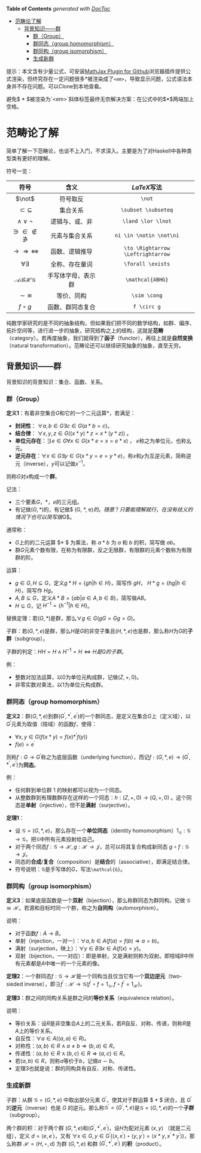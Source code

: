 <!-- START doctoc generated TOC please keep comment here to allow auto update -->
<!-- DON'T EDIT THIS SECTION, INSTEAD RE-RUN doctoc TO UPDATE -->
**Table of Contents**  *generated with [DocToc](https://github.com/thlorenz/doctoc)*

- [范畴论了解](#%E8%8C%83%E7%95%B4%E8%AE%BA%E4%BA%86%E8%A7%A3)
  - [背景知识——群](#%E8%83%8C%E6%99%AF%E7%9F%A5%E8%AF%86%E7%BE%A4)
    - [群（Group）](#%E7%BE%A4group)
    - [群同态（group homomorphism）](#%E7%BE%A4%E5%90%8C%E6%80%81group-homomorphism)
    - [群同构（group isomorphism）](#%E7%BE%A4%E5%90%8C%E6%9E%84group-isomorphism)
    - [生成新群](#%E7%94%9F%E6%88%90%E6%96%B0%E7%BE%A4)

<!-- END doctoc generated TOC please keep comment here to allow auto update -->

提示：本文含有少量公式，可安装[MathJax Plugin for Github](https://github.com/orsharir/github-mathjax)浏览器插件提供公式渲染，但终究存在一定问题很多$*$被渲染成了`<em>`，导致显示问题，公式语法本身并不存在问题。可以Clone到本地查看。

避免$ * $被渲染为`<em>`斜体标签最终无奈解决方案：在公式中的$*$两端加上空格。

# 范畴论了解

简单了解一下范畴论，也谈不上入门，不求深入。主要是为了对Haskell中各种类型类有更好的理解。

符号一览：

|符号|含义|$LaTeX$写法|
|:-:|:-:|:-:|
|$\not$|符号取反|`\not`|
|$\subset \subseteq$|集合关系|`\subset \subseteq`|
|$\land \lor \lnot$|逻辑与、或、非|`\land \lor \lnot`|
|$\ni \in \notin \not\ni$|元素与集合关系|`ni \in \notin \not\ni`|
|$\to \Rightarrow \Leftrightarrow$|函数、逻辑推导|`\to \Rightarrow \Leftrightarrow`|
|$\forall \exists$|全称、存在量词|`\forall \exists`|
|$\mathcal{ABHG}$|手写体字母，表示群|`\mathcal{ABHG}`|
|$\sim \cong$|等价、同构|`\sim \cong`|
|$f\circ g$|函数、群同态复合|`f \circ g`|


纯数学家研究的是不同的抽象结构，但如果我们把不同的数学结构，如群、偏序、拓扑空间等，进行进一步的抽象，研究结构之上的结构，这就是**范畴**（category）。若再度抽象，我们就得到了**函子**（functor），再往上就是**自然变换**（natural transformation）。范畴论还可以继续研究抽象的抽象，直至无穷。

## 背景知识——群

背景知识的背景知识：集合、函数、关系。

### 群（Group）

**定义1**：有着非空集合$G$和它的一个二元运算$*$，若满足：
- **封闭性**： $\forall a,b\in G \exists c \in G(a * b = c)$。
- **结合律**： $\forall x,y,z \in G((x * y) * z = x * (y * z))$ 。
- **单位元存在**：$\exists e \in G \forall x \in G(x * e = x = e * x)$ ， $e$称之为单位元，也称幺元。
- **逆元存在**：$\forall x \in G \exists y\in G(x * y = e = y * e)$，称$x$和$y$为互逆元素，简称逆元（inverse），$y$可以记做$x^{-1}$。

则称$G$对$x$构成一个**群**。

记法：
- 三个要素$G$，$*$，$e$的三元组。
- 有记做$(G, *)$的，有记做$ (G, *, e)$的。随意？只要能理解就行，在没有歧义的情况下也可以简写做$G$。

通常称：
- $G$上的的二元运算 $* $ 为乘法，称 $a*b$ 为 $a$ 和 $b$ 的积，简写做 $ab$。
- 群$G$元素个数有限，在称为有限群，反之无限群，有限群的元素个数称为有限群的阶。

运算：
- $g\in G, H \subseteq G$，定义$g* H = \left\{gh|h\in H\right\}$，简写作 $gH$， $H*g = \left\{hg|h\in H\right\}$，简写作 $Hg$。
- $A,B \subseteq G$，定义$A*B = \left\{ab|a\in A, b\in B\right\}$，简写做$AB$。
- $H\subseteq G$，记 $H^{-1} = \left\{h^{-1}|h\in H\right\}$。

替换定理：若$(G, *)$是群，那么$\forall g \in G(gG = Gg = G)$。

子群：若$(G, *, e)$是群，那么$H$是$G$的非空子集且$(H, *, e)$也是群，那么称$H$为$G$的**子群**（subgroup）。

子群的判定：$HH=H\land H^{-1}=H \Leftrightarrow H是G的子群$。

例：
- 整数对加法运算，以$0$为单位元构成群，记做$(Z,+,0)$。
- 非零实数对乘法，以$1$为单位元构成群。

### 群同态（group homomorphism）

**定义2**：群$(G, *, e)$到群$(G^{'}, *^{'}, e^{'})$的一个群同态，是定义在集合$G$上（定义域），以$G^{'}$元素为取值（陪域）的函数$f$，使得：
- $\forall x,y \in G(f(x*y) = f(x) *^{'} f(y))$
- $f(e) = e^{'}$

则称$f : G\to G^{'}$称之为底层函数（underlying function），而记$f:(G,*,e)\to (G^{'}, *^{'}, e^{'})$为**同态**。

例：
- 任何群到单位群 $1$ 的映射都可以视为一个同态。
- 从整数群到有理数群存在这样的一个同态：$h:(Z,+,0) \to (Q,+,0)$ 。这个同态是**单射**（injective），但不是**满射**（surjective）。

**定理1**：
- 设 $\mathcal{G} = (G, *, e)$，那么存在一个**单位同态**（identity homomorphism）$1_{\mathcal{G}}:\mathcal{G}\to\mathcal{G}$，把$\mathcal{G}$中所有元素投射给自己。
- 对于两个同态$f:\mathcal{G}\to\mathcal{H},g:\mathcal{H}\to\mathcal{J}$，总可以将其复合构成新同态 $g\circ f:\mathcal{G}\to\mathcal{J}$。
- 同态的**合成**/**复合**（composition）是**结合**的（associative），即满足结合律。
- 符号说明：$\mathcal{G}$是手写体的$G$，写法`\mathcal{G}`。

### 群同构（group isomorphism）

**定义3**：如果底层函数是一个**双射**（bijection），那么称群同态为群同构，记做 $\mathcal{G}\cong \mathcal{H}$。若源和目标时同一个群，称之为**自同构**（automorphism）。

说明：
- 对于函数$f:A\to B$。
- 单射（injection，一对一）：$\forall a,b\in A(f(a) = f(b)\Rightarrow a = b)$。
- 满射（surjection，映上）：$\forall y\in B \exists x\in A(f(x) = y)$。
- 双射（bijection，一一对应）：即是单射，又是满射则称为双射。即陪域$B$中所有元素都是$A$中唯一的一个元素的像。

**定理2**：一个群同态$f:\mathcal{G}\to \mathcal{H}$是一个同构当且仅当它有一个**双边逆元**（two-sieded inverse），即$\exists f^{'}:\mathcal{H}\to \mathcal{G}(f^{'}\circ f = 1_{\mathcal{G}},f\circ f^{'}=1_{\mathcal{H}})$。

**定理3**：群之间的同构关系是群之间的**等价关系**（equivalence relation）。

说明：
- 等价关系：设$R$是非空集合$A$上的二元关系，若$R$自反、对称、传递，则称$R$是$A$上的等价关系。
- 自反性：$\forall a\in A((a, a)\in R)$。
- 对称性：$(a,b)\in R\land a\neq b \Rightarrow (b, a)\in R$。
- 传递性：$(a, b)\in R\land (b, c)\in R \Rightarrow (a, c)\in R$。
- 若$(a, b)\in R$，则称$a$等价于$b$，记做$a\sim b$。
- 定理3也就是说：群的同构具有自反、对称、传递性。

### 生成新群

子群：从群 $\mathcal{G} = (G , * , e)$ 中取出部分元素 $G^{'}$，使其对于群运算 $ * $ 闭合，且 $G^{'}$ 的**逆元**（inverse）也是 $G$ 的逆元。那么称$\mathcal{G}^{'}=(G^{'}, * , e)$是$\mathcal{G} = (G , * , e)$的一个**子群**（subgroup）。

两个群的积：对于两个群 $(G, * ,e)$和$(G^{'}, * ^{'},e^{'})$，设$H$为配对元素 $\langle x,y\rangle$ （就是二元组），定义 $d=\langle e, e^{'}\rangle$，又有 $\forall x\in G,y\in G^{'}(\langle x,x^{'}\rangle\star\langle y,y^{'}\rangle = \langle x * y,x^{'} * y^{'}\rangle)$，那么称群 $\mathcal{H} = (H,\star,d)$ 为群 $(G, * ,e)$ 和群 $(G^{'}, * ^{'},e^{'})$ 的**积**（product）。